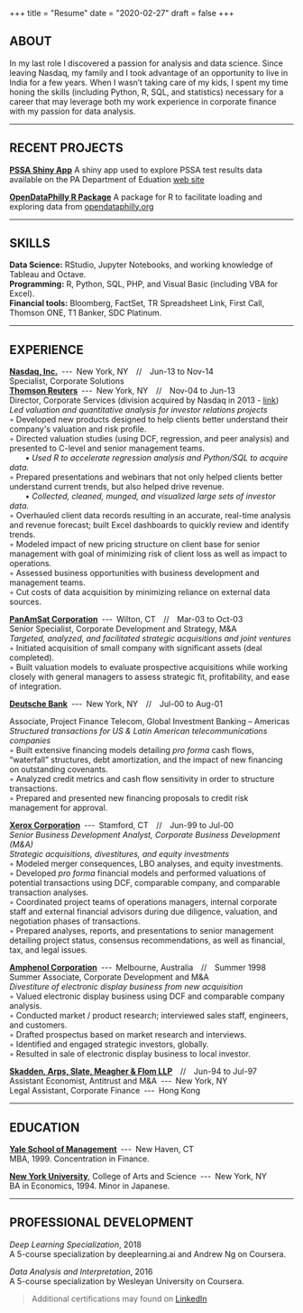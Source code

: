 +++
title = "Resume"
date = "2020-02-27"
draft = false
+++

## ABOUT

In my last role I discovered a passion for analysis and data science. Since leaving Nasdaq, my family and I took advantage of an opportunity to live in India for a few years.  When I wasn’t taking care of my kids, I spent my time honing the skills (including Python, R, SQL, and statistics) necessary for a career that may leverage both my work experience in corporate finance with my passion for data analysis. 

------

## RECENT PROJECTS

[**PSSA Shiny App**](https://davebloom11.shinyapps.io/pssa_shiny_app/) A shiny app used to explore PSSA test results data available on the PA Department of Eduation [web site](https://www.education.pa.gov/K-12/Assessment%20and%20Accountability/PSSA/Pages/default.aspx)

[**OpenDataPhilly R Package**](https://opendataphilly.netlify.com/) A package for R to facilitate loading and exploring data from [opendataphilly.org](https://opendataphilly.org)

------

## SKILLS
**Data Science:** RStudio, Jupyter Notebooks, and working knowledge of Tableau and Octave.  
**Programming:** R, Python, SQL, PHP, and Visual Basic (including VBA for Excel).  
**Financial tools:** Bloomberg, FactSet, TR Spreadsheet Link, First Call, Thomson ONE, T1 Banker, SDC Platinum.

------

## EXPERIENCE														
[**Nasdaq, Inc.**](http://www.nasdaq.com)&ensp;---&ensp;New York, NY&emsp;//&emsp;Jun-13 to Nov-14  
Specialist, Corporate Solutions  
[**Thomson Reuters**](https://www.thomsonreuters.com)&ensp;---&ensp;New York, NY&emsp;//&emsp;Nov-04 to Jun-13  
Director, Corporate Services (division acquired by Nasdaq in 2013 - [link](http://ir.nasdaq.com/news-releases/news-release-details/nasdaq-omx-completes-acquisition-thomson-reuters-investor))  
*Led valuation and quantitative analysis for investor relations projects*  
◦ Developed new products designed to help clients better understand their company's valuation and risk profile.  
◦ Directed valuation studies (using DCF, regression, and peer analysis) and presented to C-level and senior management teams.  
&emsp;&emsp;• *Used R to accelerate regression analysis and Python/SQL to acquire data.*  
◦ Prepared presentations and webinars that not only helped clients better understand current trends, but also helped drive revenue.  
&emsp;&emsp;• *Collected, cleaned, munged, and visualized large sets of investor data.*  
◦ Overhauled client data records resulting in an accurate, real-time analysis and revenue forecast; built Excel dashboards to quickly review and identify trends.  
◦ Modeled impact of new pricing structure on client base for senior management with goal of minimizing risk of client loss as well as impact to operations.  
◦ Assessed business opportunities with business development and management teams.  
◦ Cut costs of data acquisition by minimizing reliance on external data sources.  


[**PanAmSat Corporation**](http://www.intelsat.com/announcement/2006-intelsat-acquires-panamsat/)&ensp;---&ensp;Wilton, CT&emsp;//&emsp;Mar-03 to Oct-03  
Senior Specialist, Corporate Development and Strategy, M&A  
*Targeted, analyzed, and facilitated strategic acquisitions and joint ventures*  
◦ Initiated acquisition of small company with significant assets (deal completed).  
◦ Built valuation models to evaluate prospective acquisitions while working closely with general managers to assess strategic fit, profitability, and ease of integration.  

[**Deutsche Bank**](https://www.db.com/)&ensp;---&ensp;New York, NY&emsp;//&emsp;Jul-00 to Aug-01

Associate, Project Finance Telecom, Global Investment Banking – Americas  
*Structured transactions for US & Latin American telecommunications companies*  
◦ Built extensive financing models detailing *pro forma* cash flows, “waterfall” structures, debt amortization, and the impact of new financing on outstanding covenants.  
◦ Analyzed credit metrics and cash flow sensitivity in order to structure transactions.  
◦ Prepared and presented new financing proposals to credit risk management for approval.  

[**Xerox Corporation**](https://www.xerox.com)&ensp;---&ensp;Stamford, CT&emsp;//&emsp;Jun-99 to Jul-00  
*Senior Business Development Analyst, Corporate Business Development (M&A)  	 
Strategic acquisitions, divestitures, and equity investments*  
◦ Modeled merger consequences, LBO analyses, and equity investments.  
◦ Developed *pro forma* financial models and performed valuations of potential transactions using DCF, comparable company, and comparable transaction analyses.  
◦ Coordinated project teams of operations managers, internal corporate staff and external financial advisors during due diligence, valuation, and negotiation phases of transactions.  
◦ Prepared analyses, reports, and presentations to senior management detailing project status, consensus recommendations, as well as financial, tax, and legal issues.  

[**Amphenol Corporation**](https://www.amphenol.com)&ensp;---&ensp;Melbourne, Australia&emsp;//&emsp;Summer 1998  
Summer Associate, Corporate Development and M&A  
*Divestiture of electronic display business from new acquisition*  
◦ Valued electronic display business using DCF and comparable company analysis.  
◦ Conducted market / product research; interviewed sales staff, engineers, and customers.  
◦ Drafted prospectus based on market research and interviews.  
◦ Identified and engaged strategic investors, globally.  
◦ Resulted in sale of electronic display business to local investor.  

[**Skadden, Arps, Slate, Meagher & Flom LLP**](https://www.skadden.com)&emsp;//&emsp;Jun-94 to Jul-97  
Assistant Economist, Antitrust and M&A&ensp;---&ensp;New York, NY  
Legal Assistant, Corporate Finance&ensp;---&ensp;Hong Kong  

------

## EDUCATION														
[**Yale School of Management**](https://som.yale.edu)&ensp;---&ensp;New Haven, CT  
MBA, 1999. Concentration in Finance.  

[**New York University**](http://www.nyu.edu), College of Arts and Science&ensp;---&ensp;New York, NY  
BA in Economics, 1994. Minor in Japanese.  

------

## PROFESSIONAL DEVELOPMENT
*Deep Learning Specialization*, 2018  
A 5-course specialization by deeplearning.ai and Andrew Ng on Coursera.  

*Data Analysis and Interpretation*, 2016  
A 5-course specialization by Wesleyan University on Coursera.  

> Additional certifications may found on [LinkedIn](https://www.linkedin.com/in/davidabloom/)
  